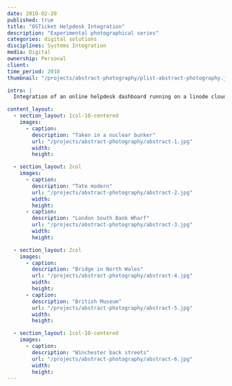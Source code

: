 ```yaml
---
date: 2010-02-20
published: true
title: "OSTicket Helpdesk Integration"
description: "Experimental photographical series"
categories: digital solutions
disciplines: Systems Integration
media: Digital
ownership: Personal
client:
time_period: 2010
thumbnail: "/projects/abstract-photography/plist-abstract-photography.jpg"

intro: |
  Integration of an online helpdesk dashboard running on a linode cloud server for use by a local nonprofit running a 122-acre site. Resulted in quicker, more responsive site and facility maintenance at no cost to the Farm.

content_layout:
  - section_layout: 1col-10-centered
    images:
      - caption:
        description: "Taken in a nuclear bunker"
        url: "/projects/abstract-photography/abstract-1.jpg"
        width:
        height:

  - section_layout: 2col
    images:
      - caption:
        description: "Tate modern"
        url: "/projects/abstract-photography/abstract-2.jpg"
        width:
        height:
      - caption:
        description: "London South Bank Wharf"
        url: "/projects/abstract-photography/abstract-3.jpg"
        width:
        height:

  - section_layout: 2col
    images:
      - caption:
        description: "Bridge in North Wales"
        url: "/projects/abstract-photography/abstract-4.jpg"
        width:
        height:
      - caption:
        description: "British Museum"
        url: "/projects/abstract-photography/abstract-5.jpg"
        width:
        height:

  - section_layout: 1col-10-centered
    images:
      - caption:
        description: "Winchester back streets"
        url: "/projects/abstract-photography/abstract-6.jpg"
        width:
        height:
---
```

